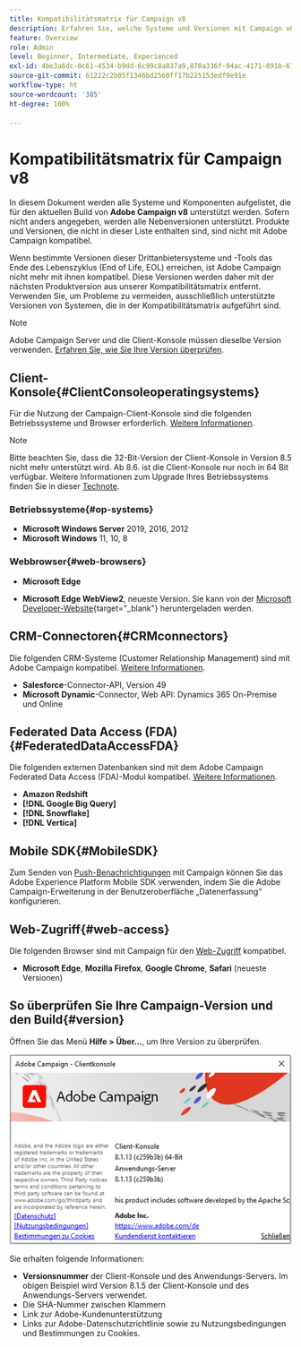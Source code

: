 ```yaml
---
title: Kompatibilitätsmatrix für Campaign v8
description: Erfahren Sie, welche Systeme und Versionen mit Campaign v8 kompatibel sind
feature: Overview
role: Admin
level: Beginner, Intermediate, Experienced
exl-id: 4be3a6dc-0c61-4534-b9dd-6c99c8a037a9,870a336f-94ac-4171-891b-67614feef6ef,bebdd930-c7f6-4629-a489-3c704b33f058,d493e613-eb61-43b1-9c6d-1bd881af0734
source-git-commit: 61222c2b05f1346bd2560ff17b225153edf9e91e
workflow-type: ht
source-wordcount: '385'
ht-degree: 100%

---
```


# Kompatibilitätsmatrix für Campaign v8

In diesem Dokument werden alle Systeme und Komponenten aufgelistet, die für den aktuellen Build von **Adobe Campaign v8** unterstützt werden. Sofern nicht anders angegeben, werden alle Nebenversionen unterstützt. Produkte und Versionen, die nicht in dieser Liste enthalten sind, sind nicht mit Adobe Campaign kompatibel.

Wenn bestimmte Versionen dieser Drittanbietersysteme und -Tools das Ende des Lebenszyklus (End of Life, EOL) erreichen, ist Adobe Campaign nicht mehr mit ihnen kompatibel. Diese Versionen werden daher mit der nächsten Produktversion aus unserer Kompatibilitätsmatrix entfernt. Verwenden Sie, um Probleme zu vermeiden, ausschließlich unterstützte Versionen von Systemen, die in der Kompatibilitätsmatrix aufgeführt sind.

>[!NOTE]
>
>Adobe Campaign Server und die Client-Konsole müssen dieselbe Version verwenden. [Erfahren Sie, wie Sie Ihre Version überprüfen](#version).

## Client-Konsole{#ClientConsoleoperatingsystems}

Für die Nutzung der Campaign-Client-Konsole sind die folgenden Betriebssysteme und Browser erforderlich. [Weitere Informationen](connect.md).

>[!NOTE]
>
>Bitte beachten Sie, dass die 32-Bit-Version der Client-Konsole in Version 8.5 nicht mehr unterstützt wird. Ab 8.6. ist die Client-Konsole nur noch in 64 Bit verfügbar. Weitere Informationen zum Upgrade Ihres Betriebssystems finden Sie in dieser [Technote](https://experienceleague.adobe.com/docs/campaign/technotes-ac/tn-new/console.html?lang=de).

### Betriebssysteme{#op-systems}

* **Microsoft Windows Server** 2019, 2016, 2012
* **Microsoft Windows** 11, 10, 8

### Webbrowser{#web-browsers}

* **Microsoft Edge**

* **Microsoft Edge WebView2**, neueste Version. Sie kann von der [Microsoft Developer-Website](http://www.adobe.com/go/acc-ms-webview2-runtime-download_de){target="_blank"} heruntergeladen werden.

## CRM-Connectoren{#CRMconnectors}

Die folgenden CRM-Systeme (Customer Relationship Management) sind mit Adobe Campaign kompatibel. [Weitere Informationen](../connect/crm.md).

* **Salesforce**-Connector-API, Version 49
* **Microsoft Dynamic**-Connector, Web API: Dynamics 365 On-Premise und Online

## Federated Data Access (FDA){#FederatedDataAccessFDA}

Die folgenden externen Datenbanken sind mit dem Adobe Campaign Federated Data Access (FDA)-Modul kompatibel. [Weitere Informationen](../connect/fda.md).

* **Amazon Redshift**
* **[!DNL Google Big Query]**
* **[!DNL Snowflake]**
* **[!DNL Vertica]**

## Mobile SDK{#MobileSDK}

Zum Senden von [Push-Benachrichtigungen](../send/push.md) mit Campaign können Sie das Adobe Experience Platform Mobile SDK verwenden, indem Sie die Adobe Campaign-Erweiterung in der Benutzeroberfläche „Datenerfassung“ konfigurieren.


## Web-Zugriff{#web-access}

Die folgenden Browser sind mit Campaign für den [Web-Zugriff](connect.md#web-access) kompatibel.

* **Microsoft Edge**, **Mozilla Firefox**, **Google Chrome**, **Safari** (neueste Versionen)

## So überprüfen Sie Ihre Campaign-Version    und den Build{#version}

Öffnen Sie das Menü **Hilfe > Über...**, um Ihre Version zu überprüfen.

![](assets/ac-version.png)

Sie erhalten folgende Informationen:

* **Versionsnummer** der Client-Konsole und des Anwendungs-Servers. Im obigen Beispiel wird Version 8.1.5 der Client-Konsole und des Anwendungs-Servers verwendet.
* Die SHA-Nummer zwischen Klammern
* Link zur Adobe-Kundenunterstützung
* Links zur Adobe-Datenschutzrichtlinie sowie zu Nutzungsbedingungen und Bestimmungen zu Cookies.
